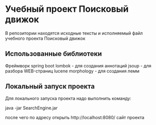 # Учебный проект Поисковый движок

В репозитории находятся исходные тексты и исполняемый файл учебного проекта Поисковый движок

## Использованные библиотеки
Фреймворк spring boot
lombok - для создания аннотаций
jsoup - для разбора WEB-страниц
lucene morphology - для создания лемм

## Локальный запуск проекта
Для локального запуска проекта надо выполнить команду:

java -jar SearchEngine.jar 

после чего по адресу открыть http://localhost:8080/ сайт проекта 

